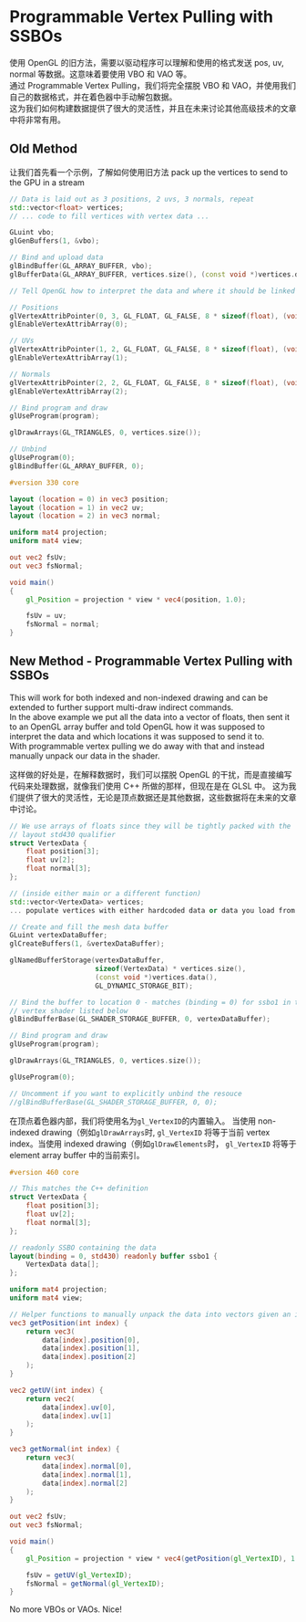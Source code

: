 
# Programmable Vertex Pulling with SSBOs

使用 OpenGL 的旧方法，需要以驱动程序可以理解和使用的格式发送 pos, uv, normal 等数据。这意味着要使用 VBO 和 VAO 等。  
通过 Programmable Vertex Pulling，我们将完全摆脱 VBO 和 VAO，并使用我们自己的数据格式，并在着色器中手动解包数据。  
这为我们如何构建数据提供了很大的灵活性，并且在未来讨论其他高级技术的文章中将非常有用。


## Old Method

让我们首先看一个示例，了解如何使用旧方法 pack up the vertices to send to the GPU in a stream

```cpp
// Data is laid out as 3 positions, 2 uvs, 3 normals, repeat
std::vector<float> vertices;
// ... code to fill vertices with vertex data ...

GLuint vbo;
glGenBuffers(1, &vbo);

// Bind and upload data
glBindBuffer(GL_ARRAY_BUFFER, vbo);  
glBufferData(GL_ARRAY_BUFFER, vertices.size(), (const void *)vertices.data(), GL_STATIC_DRAW);

// Tell OpenGL how to interpret the data and where it should be linked to

// Positions
glVertexAttribPointer(0, 3, GL_FLOAT, GL_FALSE, 8 * sizeof(float), (void*)0);
glEnableVertexAttribArray(0);

// UVs
glVertexAttribPointer(1, 2, GL_FLOAT, GL_FALSE, 8 * sizeof(float), (void*)(3 * sizeof(float)));
glEnableVertexAttribArray(1);

// Normals
glVertexAttribPointer(2, 2, GL_FLOAT, GL_FALSE, 8 * sizeof(float), (void*)(5 * sizeof(float)));
glEnableVertexAttribArray(2);

// Bind program and draw
glUseProgram(program);

glDrawArrays(GL_TRIANGLES, 0, vertices.size());

// Unbind
glUseProgram(0);
glBindBuffer(GL_ARRAY_BUFFER, 0);
```

```glsl
#version 330 core

layout (location = 0) in vec3 position;
layout (location = 1) in vec2 uv;
layout (location = 2) in vec3 normal;

uniform mat4 projection;
uniform mat4 view;

out vec2 fsUv;
out vec3 fsNormal;

void main()
{
    gl_Position = projection * view * vec4(position, 1.0);

    fsUv = uv;
    fsNormal = normal;
}
```


## New Method - Programmable Vertex Pulling with SSBOs

This will work for both indexed and non-indexed drawing and can be extended to further support multi-draw indirect commands.   
In the above example we put all the data into a vector of floats, then sent it to an OpenGL array buffer and told OpenGL how it was supposed to 
interpret the data and which locations it was supposed to send it to.   
With programmable vertex pulling we do away with that and instead manually unpack our data in the shader.

这样做的好处是，在解释数据时，我们可以摆脱 OpenGL 的干扰，而是直接编写代码来处理数据，就像我们使用 C++ 所做的那样，但现在是在 GLSL 中。
这为我们提供了很大的灵活性，无论是顶点数据还是其他数据，这些数据将在未来的文章中讨论。

```cpp
// We use arrays of floats since they will be tightly packed with the
// layout std430 qualifier
struct VertexData {
    float position[3];
    float uv[2];
    float normal[3];
};

// (inside either main or a different function)
std::vector<VertexData> vertices;
... populate vertices with either hardcoded data or data you load from a file ...

// Create and fill the mesh data buffer
GLuint vertexDataBuffer;
glCreateBuffers(1, &vertexDataBuffer);

glNamedBufferStorage(vertexDataBuffer, 
                     sizeof(VertexData) * vertices.size(),
                     (const void *)vertices.data(), 
                     GL_DYNAMIC_STORAGE_BIT);

// Bind the buffer to location 0 - matches (binding = 0) for ssbo1 in the
// vertex shader listed below
glBindBufferBase(GL_SHADER_STORAGE_BUFFER, 0, vertexDataBuffer);

// Bind program and draw
glUseProgram(program);

glDrawArrays(GL_TRIANGLES, 0, vertices.size());

glUseProgram(0);

// Uncomment if you want to explicitly unbind the resouce
//glBindBufferBase(GL_SHADER_STORAGE_BUFFER, 0, 0);
```

在顶点着色器内部，我们将使用名为`gl_VertexID`的内置输入。
当使用 non-indexed drawing（例如`glDrawArrays`时, `gl_VertexID` 将等于当前 vertex index。当使用 indexed drawing（例如`glDrawElements`时， `gl_VertexID` 将等于 element array buffer 中的当前索引。

```glsl
#version 460 core

// This matches the C++ definition
struct VertexData {
    float position[3];
    float uv[2];
    float normal[3];
};

// readonly SSBO containing the data
layout(binding = 0, std430) readonly buffer ssbo1 {
    VertexData data[];
};

uniform mat4 projection;
uniform mat4 view;

// Helper functions to manually unpack the data into vectors given an index
vec3 getPosition(int index) {
    return vec3(
        data[index].position[0], 
        data[index].position[1], 
        data[index].position[2]
    );
}

vec2 getUV(int index) {
    return vec2(
        data[index].uv[0], 
        data[index].uv[1]
    );
}

vec3 getNormal(int index) {
    return vec3(
        data[index].normal[0], 
        data[index].normal[1], 
        data[index].normal[2]
    );
}

out vec2 fsUv;
out vec3 fsNormal;

void main()
{
    gl_Position = projection * view * vec4(getPosition(gl_VertexID), 1.0);

    fsUv = getUV(gl_VertexID);
    fsNormal = getNormal(gl_VertexID);
}
```

No more VBOs or VAOs. Nice!